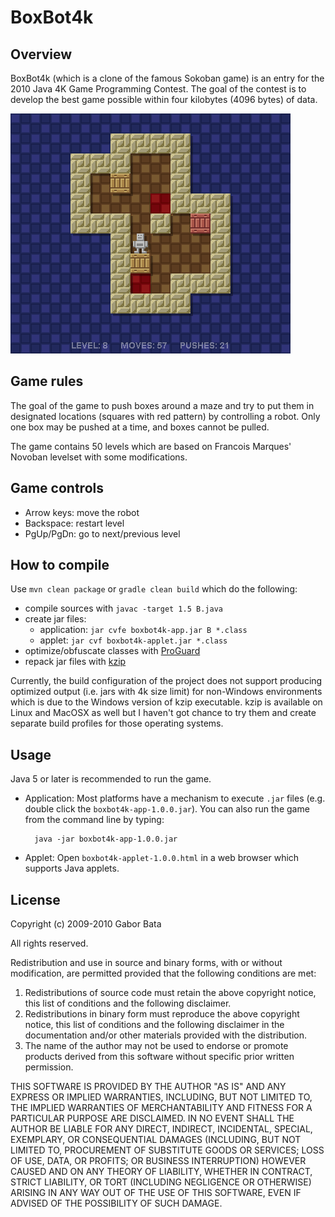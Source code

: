 BoxBot4k
========

Overview
--------
BoxBot4k (which is a clone of the famous Sokoban game) is an entry for the 2010 Java 4K Game Programming Contest. The goal of the contest is to develop the best game possible within four kilobytes (4096 bytes) of data.

![BoxBot4k](https://raw.githubusercontent.com/gaborbata/boxbot4k/master/resources/boxbot4k-screenshot.png)

Game rules
----------
The goal of the game to push boxes around a maze and try to put them in designated locations (squares with red pattern) by controlling a robot. Only one box may be pushed at a time, and boxes cannot be pulled.

The game contains 50 levels which are based on Francois Marques' Novoban levelset with some modifications.

Game controls
-------------
* Arrow keys: move the robot
* Backspace: restart level
* PgUp/PgDn: go to next/previous level

How to compile
--------------
Use `mvn clean package` or `gradle clean build` which do the following:

* compile sources with `javac -target 1.5 B.java`
* create jar files:
    * application: `jar cvfe boxbot4k-app.jar B *.class`
    * applet: `jar cvf boxbot4k-applet.jar *.class`
* optimize/obfuscate classes with [ProGuard](http://proguard.sourceforge.net/)
* repack jar files with [kzip](http://advsys.net/ken/utils.htm)

Currently, the build configuration of the project does not support producing optimized output (i.e. jars with 4k size limit) for non-Windows environments which is due to the Windows version of kzip executable.
kzip is available on Linux and MacOSX as well but I haven't got chance to try them and create separate build profiles for those operating systems.

Usage
-----
Java 5 or later is recommended to run the game.

* Application: Most platforms have a mechanism to execute `.jar` files (e.g. double click the `boxbot4k-app-1.0.0.jar`).
  You can also run the game from the command line by typing:

        java -jar boxbot4k-app-1.0.0.jar

* Applet: Open `boxbot4k-applet-1.0.0.html` in a web browser which supports Java applets.

License
-------
Copyright (c) 2009-2010 Gabor Bata

All rights reserved.

Redistribution and use in source and binary forms, with or without modification, are permitted provided that the following conditions are met:

1. Redistributions of source code must retain the above copyright notice, this list of conditions and the following disclaimer.
2. Redistributions in binary form must reproduce the above copyright notice, this list of conditions and the following disclaimer in the documentation and/or other materials provided with the distribution.
3. The name of the author may not be used to endorse or promote products derived from this software without specific prior written permission.

THIS SOFTWARE IS PROVIDED BY THE AUTHOR "AS IS" AND ANY EXPRESS OR IMPLIED WARRANTIES, INCLUDING, BUT NOT LIMITED TO, THE IMPLIED WARRANTIES OF MERCHANTABILITY AND FITNESS FOR A PARTICULAR PURPOSE ARE DISCLAIMED. IN NO EVENT SHALL THE AUTHOR BE LIABLE FOR ANY DIRECT, INDIRECT, INCIDENTAL, SPECIAL, EXEMPLARY, OR CONSEQUENTIAL DAMAGES (INCLUDING, BUT NOT LIMITED TO, PROCUREMENT OF SUBSTITUTE GOODS OR SERVICES; LOSS OF USE, DATA, OR PROFITS; OR BUSINESS INTERRUPTION) HOWEVER CAUSED AND ON ANY THEORY OF LIABILITY, WHETHER IN CONTRACT, STRICT LIABILITY, OR TORT (INCLUDING NEGLIGENCE OR OTHERWISE) ARISING IN ANY WAY OUT OF THE USE OF THIS SOFTWARE, EVEN IF ADVISED OF THE POSSIBILITY OF SUCH DAMAGE.
